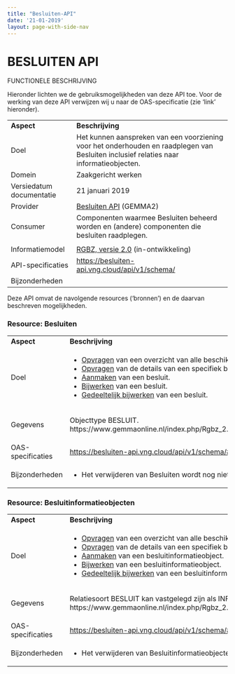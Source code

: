 ```yaml
---
title: "Besluiten-API"
date: '21-01-2019'
layout: page-with-side-nav
---
```


# BESLUITEN API

FUNCTIONELE BESCHRIJVING

Hieronder lichten we de gebruiksmogelijkheden van deze API toe. Voor de
werking van deze API verwijzen wij u naar de OAS-specificatie (zie
‘link’ hieronder).

<table>
<tbody>
<tr class="odd">
<td><strong>Aspect</strong></td>
<td><strong>Beschrijving</strong></td>
</tr>
<tr class="even">
<td>Doel</td>
<td>Het kunnen aanspreken van een voorziening voor het onderhouden en raadplegen van Besluiten inclusief relaties naar informatieobjecten.</td>
</tr>
<tr class="odd">
<td>Domein</td>
<td>Zaakgericht werken</td>
</tr>
<tr class="even">
<td>Versiedatum documentatie</td>
<td>21 januari 2019</td>
</tr>
<tr class="odd">
<td>Provider</td>
<td><a href=""><span class="underline">Besluiten API</span></a> (GEMMA2)</td>
</tr>
<tr class="even">
<td>Consumer</td>
<td>Componenten waarmee Besluiten beheerd worden en (andere) componenten die besluiten raadplegen.</td>
</tr>
<tr class="odd">
<td></td>
<td></td>
</tr>
<tr class="even">
<td>Informatiemodel</td>
<td><a href="https://www.gemmaonline.nl/index.php/RGBZ_2.0_in_ontwikkeling"><span class="underline">RGBZ, versie 2.0</span></a> (in-ontwikkeling)</td>
</tr>
<tr class="odd">
<td>API-specificaties</td>
<td><a href="https://besluiten-api.vng.cloud/api/v1/schema/"><span class="underline">https://besluiten-api.vng.cloud/api/v1/schema/</span></a></td>
</tr>
<tr class="even">
<td>Bijzonderheden</td>
<td></td>
</tr>
</tbody>
</table>

Deze API omvat de navolgende resources (‘bronnen’) en de daarvan beschreven mogelijkheden.

### Resource: Besluiten

<table>
<tbody>
<tr class="odd">
<td><strong>Aspect</strong></td>
<td><strong>Beschrijving</strong></td>
</tr>
<tr class="even">
<td>Doel</td>
<td><ul>
<li><a href="https://besluiten-api.vng.cloud/api/v1/schema/#operation/besluit_list">Opvragen</a> van een overzicht van alle beschikbare besluiten.</li>
<li><a href="https://besluiten-api.vng.cloud/api/v1/schema/#operation/besluit_read">Opvragen</a> van de details van een specifiek besluit.</li>
<li><a href="https://besluiten-api.vng.cloud/api/v1/schema/#operation/besluit_create">Aanmaken</a> van een besluit.</li>
<li><a href="https://besluiten-api.vng.cloud/api/v1/schema/#operation/besluit_update">Bijwerken</a> van een besluit.</li>
<li><a href="https://besluiten-api.vng.cloud/api/v1/schema/#operation/besluit_partial_update">Gedeeltelijk bijwerken</a> van een besluit.</li>
</ul></td>
</tr>
<tr class="odd">
<td>Gegevens</td>
<td><p>Objecttype BESLUIT.<br/>https://www.gemmaonline.nl/index.php/Rgbz_2.0/doc/objecttype/besluit</p></td>
</tr>
<tr class="even">
<td>OAS-specificaties</td>
<td><a href="https://besluiten-api.vng.cloud/api/v1/schema/#tag/besluiten">https://besluiten-api.vng.cloud/api/v1/schema/#tag/besluiten</a></td>
</tr>
<tr class="odd">
<td>Bijzonderheden</td>
<td><ul>
<li>Het verwijderen van Besluiten wordt nog niet ondersteund.</li>
</ul></td>
</tr>
</tbody>
</table>

### Resource: Besluitinformatieobjecten

<table>
<tbody>
<tr class="odd">
<td><strong>Aspect</strong></td>
<td><strong>Beschrijving</strong></td>
</tr>
<tr class="even">
<td>Doel</td>
<td><ul>
<li><a href="https://besluiten-api.vng.cloud/api/v1/schema/#operation/besluitinformatieobject_list">Opvragen</a> van een overzicht van alle beschikbare besluiteninformatieobjecten.</li>
<li><a href="https://besluiten-api.vng.cloud/api/v1/schema/#operation/besluitinformatieobject_read">Opvragen</a> van de details van een specifiek besluitinformatieobject.</li>
<li><a href="https://besluiten-api.vng.cloud/api/v1/schema/#operation/besluitinformatieobject_create">Aanmaken</a> van een besluitinformatieobject.</li>
<li><a href="https://besluiten-api.vng.cloud/api/v1/schema/#operation/besluitinformatieobject_update">Bijwerken</a> van een besluitinformatieobject.</li>
<li><a href="https://besluiten-api.vng.cloud/api/v1/schema/#operation/besluitinformatieobject_partial_update">Gedeeltelijk bijwerken</a> van een besluitinformatieobject.</li>
</ul></td>
</tr>
<tr class="odd">
<td>Gegevens</td>
<td><p>Relatiesoort BESLUIT kan vastgelegd zijn als INFORMATIEOBJECT.<br/>https://www.gemmaonline.nl/index.php/Rgbz_2.0/doc/relatiesoort/besluit.kan_vastgelegd_zijn_als_informatieobject</p></td>
</tr>
<tr class="even">
<td>OAS-specificaties</td>
<td><a href="https://besluiten-api.vng.cloud/api/v1/schema/#tag/besluiten">https://besluiten-api.vng.cloud/api/v1/schema/#tag/besluiten</a></td>
</tr>
<tr class="odd">
<td>Bijzonderheden</td>
<td><ul>
<li>Het verwijderen van Besluitinformatieobjecten wordt nog niet ondersteund.</li>
</ul></td>
</tr>
</tbody>
</table>
